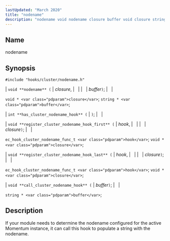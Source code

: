 ```yaml
---
lastUpdated: "March 2020"
title: "nodename"
description: "nodename void nodename closure buffer void closure string buffer int has cluster nodename hook void register cluster nodename hook first hook closure ec hook cluster nodename func t hook void closure void register cluster nodename hook last hook closure ec hook cluster nodename func t hook void closure void call..."
---
```


<a name="hooks.cluster.nodename"></a> 
## Name

nodename

## Synopsis

`#include "hooks/cluster/nodename.h"`

| `void **nodename** (` | <var class="pdparam">closure</var>, |   |
|   | <var class="pdparam">buffer</var>`)`; |   |

`void * <var class="pdparam">closure</var>`;
`string * <var class="pdparam">buffer</var>`;

| `int **has_cluster_nodename_hook** (` | `)`; |   |

| `void **register_cluster_nodename_hook_first** (` | <var class="pdparam">hook</var>, |   |
|   | <var class="pdparam">closure</var>`)`; |   |

`ec_hook_cluster_nodename_func_t <var class="pdparam">hook</var>`;
`void *<var class="pdparam">closure</var>`;

| `void **register_cluster_nodename_hook_last** (` | <var class="pdparam">hook</var>, |   |
|   | <var class="pdparam">closure</var>`)`; |   |

`ec_hook_cluster_nodename_func_t <var class="pdparam">hook</var>`;
`void *<var class="pdparam">closure</var>`;

| `void **call_cluster_nodename_hook** (` | <var class="pdparam">buffer</var>`)`; |   |

`string * <var class="pdparam">buffer</var>`;<a name="idp31436384"></a> 
## Description

If your module needs to determine the nodename configured for the active Momentum instance, it can call this hook to populate a string with the nodename.